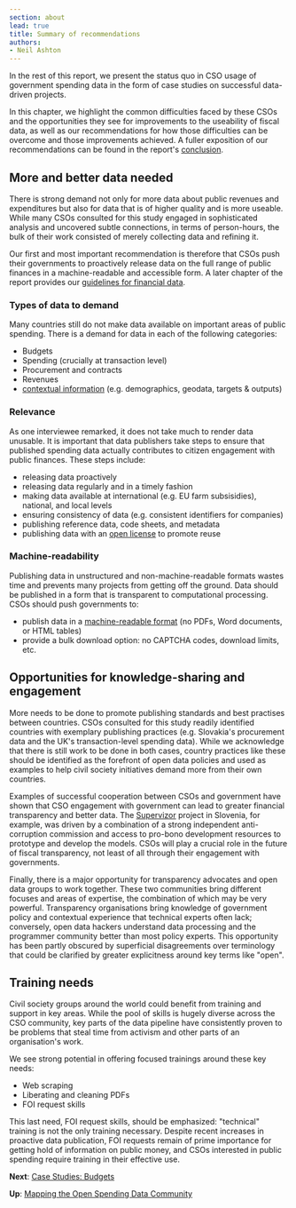 ```yaml
---
section: about
lead: true
title: Summary of recommendations
authors:
- Neil Ashton
---
```

In the rest of this report, we present the status quo in CSO usage of government spending data in the form of case studies on successful data-driven projects.

In this chapter, we highlight the common difficulties faced by these CSOs and the opportunities they see for improvements to the useability of fiscal data, as well as our recommendations for how those difficulties can be overcome and those improvements achieved. A fuller exposition of our recommendations can be found in the report's [conclusion](../conclusions/).

## More and better data needed

There is strong demand not only for more data about public revenues and expenditures but also for data that is of higher quality and is more useable. While many CSOs consulted for this study engaged in sophisticated analysis and uncovered subtle connections, in terms of person-hours, the bulk of their work consisted of merely collecting data and refining it.

Our first and most important recommendation is therefore that CSOs push their governments to proactively release data on the full range of public finances in a machine-readable and accessible form. A later chapter of the report provides our [guidelines for financial data](../appendix/open-budgets-open-data/).

### Types of data to demand

Many countries still do not make data available on important areas of public spending. There is a demand for data in each of the following categories:

* Budgets
* Spending (crucially at transaction level)
* Procurement and contracts
* Revenues
* [contextual information](../appendix/other-handy-datasets/) (e.g. demographics, geodata, targets &amp; outputs)

### Relevance

As one interviewee remarked, it does not take much to render data unusable. It is important that data publishers take steps to ensure that published spending data actually contributes to citizen engagement with public finances. These steps include:

* releasing data proactively
* releasing data regularly and in a timely fashion
* making data available at international (e.g. EU farm subsisidies), national, and local levels
* ensuring consistency of data (e.g. consistent identifiers for companies)
* publishing reference data, code sheets, and metadata
* publishing data with an [open license](http://opendefinition.org/licenses/) to promote reuse

### Machine-readability

Publishing data in unstructured and non-machine-readable formats wastes time and prevents many projects from getting off the ground. Data should be published in a form that is transparent to computational processing. CSOs should push governments to:

* publish data in a [machine-readable format](../appendix/machinreadfaq) (no PDFs, Word documents, or HTML tables)
* provide a bulk download option: no CAPTCHA codes, download limits, etc.

## Opportunities for knowledge-sharing and engagement

More needs to be done to promote publishing standards and best practises between countries. CSOs consulted for this study readily identified countries with exemplary publishing practices (e.g. Slovakia's procurement data and the UK's transaction-level spending data). While we acknowledge that there is still work to be done in both cases, country practices like these should be identified as the forefront of open data policies and used as examples to help civil society initiatives demand more from their own countries.

Examples of successful cooperation between CSOs and government have shown that CSO engagement with government can lead to greater financial transparency and better data. The [Supervizor](https://www.kpk-rs.si/en/project-transparency/supervizor-73) project in Slovenia, for example, was driven by a combination of a strong independent anti-corruption commission and access to pro-bono development resources to prototype and develop the models. CSOs will play a crucial role in the future of fiscal transparency, not least of all through their engagement with governments.

Finally, there is a major opportunity for transparency advocates and open data groups to work together. These two communities bring different focuses and areas of expertise, the combination of which may be very powerful. Transparency organisations bring knowledge of government policy and contextual experience that technical experts often lack; conversely, open data hackers understand data processing and the programmer community better than most policy experts. This opportunity has been partly obscured by superficial disagreements over terminology that could be clarified by greater explicitness around key terms like "open".

## Training needs

Civil society groups around the world could benefit from training and support in key areas. While the pool of skills is hugely diverse across the CSO community, key parts of the data pipeline have consistently proven to be problems that steal time from activism and other parts of an organisation's work.

We see strong potential in offering focused trainings around these key needs:

* Web scraping
* Liberating and cleaning PDFs
* FOI request skills

This last need, FOI request skills, should be emphasized: "technical" training is not the only training necessary. Despite recent increases in proactive data publication, FOI requests remain of prime importance for getting hold of information on public money, and CSOs interested in public spending require training in their effective use.

**Next**: [Case Studies: Budgets](../case-studies-budgets/)

**Up**: [Mapping the Open Spending Data Community](../)
